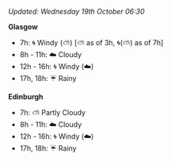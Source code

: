*Updated: Wednesday 19th October 06:30*

**Glasgow**

* 7h: :cyclone: Windy (:partly_sunny:) [:partly_sunny: as of 3h, :cyclone:(:partly_sunny:) as of 7h]
* 8h - 11h: :cloud: Cloudy
* 12h - 16h: :cyclone: Windy (:cloud:)
* 17h, 18h: :umbrella: Rainy

**Edinburgh**

* 7h: :partly_sunny: Partly Cloudy
* 8h - 11h: :cloud: Cloudy
* 12h - 16h: :cyclone: Windy (:cloud:)
* 17h, 18h: :umbrella: Rainy
